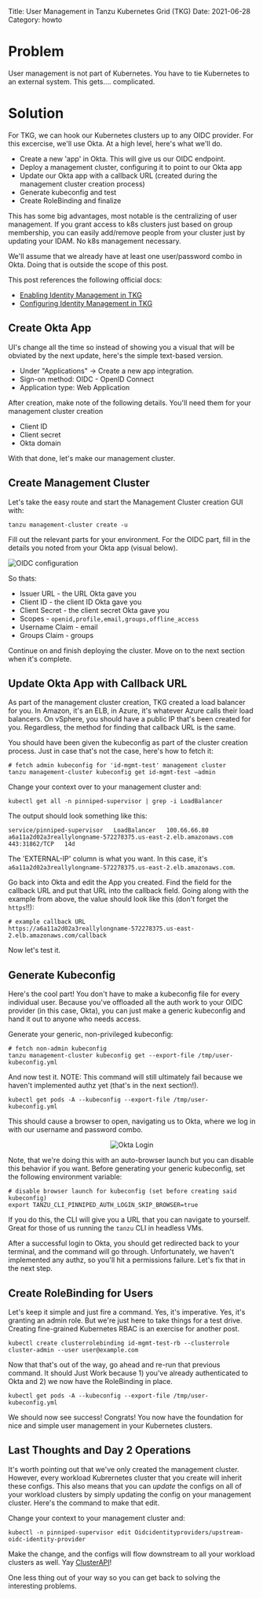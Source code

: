 Title: User Management in Tanzu Kubernetes Grid (TKG)
Date: 2021-06-28
Category: howto


# Problem

User management is not part of Kubernetes. You have to tie Kubernetes to an external system. This gets.... complicated.

# Solution

For TKG, we can hook our Kubernetes clusters up to any OIDC provider. For this excercise, we'll use Okta. At a high level, here's what we'll do.

* Create a new 'app' in Okta. This will give us our OIDC endpoint.
* Deploy a management cluster, configuring it to point to our Okta app
* Update our Okta app with a callback URL (created during the management cluster creation process)
* Generate kubeconfig and test
* Create RoleBinding and finalize

This has some big advantages, most notable is the centralizing of user management. If you grant access to k8s clusters just based on group membership, you can easily add/remove people from your cluster just by updating your IDAM. No k8s management necessary.

We'll assume that we already have at least one user/password combo in Okta. Doing that is outside the scope of this post.

This post references the following official docs:

* [Enabling Identity Management in TKG](https://docs.vmware.com/en/VMware-Tanzu-Kubernetes-Grid/1.3/vmware-tanzu-kubernetes-grid-13/GUID-mgmt-clusters-enabling-id-mgmt.html)
* [Configuring Identity Management in TKG](https://docs.vmware.com/en/VMware-Tanzu-Kubernetes-Grid/1.3/vmware-tanzu-kubernetes-grid-13/GUID-mgmt-clusters-configure-id-mgmt.html)

## Create Okta App

UI's change all the time so instead of showing you a visual that will be obviated by the next update, here's the simple text-based version.

* Under "Applications" -> Create a new app integration.
* Sign-on method: OIDC - OpenID Connect
* Application type: Web Application

After creation, make note of the following details. You'll need them for your management cluster creation

* Client ID
* Client secret
* Okta domain


With that done, let's make our management cluster.

## Create Management Cluster

Let's take the easy route and start the Management Cluster creation GUI with:

```
tanzu management-cluster create -u
```

Fill out the relevant parts for your environment. For the OIDC part, fill in the details you noted from your Okta app (visual below).

![OIDC configuration]({filename}images/tkg-supervisor-cluster-oidc-config.png)

So thats:

* Issuer URL - the URL Okta gave you
* Client ID - the client ID Okta gave you
* Client Secret - the client secret Okta gave you
* Scopes - `openid,profile,email,groups,offline_access`
* Username Claim - email
* Groups Claim - groups

Continue on and finish deploying the cluster. Move on to the next section when it's complete.

## Update Okta App with Callback URL

As part of the management cluster creation, TKG created a load balancer for you. In Amazon, it's an ELB, in Azure, it's whatever Azure calls their load balancers. On vSphere, you should have a public IP that's been created for you. Regardless, the method for finding that callback URL is the same. 

You should have been given the kubeconfig as part of the cluster creation process. Just in case that's not the case, here's how to fetch it:

```
# fetch admin kubeconfig for 'id-mgmt-test' management cluster
tanzu management-cluster kubeconfig get id-mgmt-test –admin 
```

Change your context over to your management cluster and:

```
kubectl get all -n pinniped-supervisor | grep -i LoadBalancer
```

The output should look something like this:

```
service/pinniped-supervisor   LoadBalancer   100.66.66.80   a6a11a2d02a3reallylongname-572278375.us-east-2.elb.amazonaws.com   443:31862/TCP   14d
```

The 'EXTERNAL-IP' column is what you want. In this case, it's `a6a11a2d02a3reallylongname-572278375.us-east-2.elb.amazonaws.com`.

Go back into Okta and edit the App you created. Find the field for the callback URL and put that URL into the callback field. Going along with the example from above, the value should look like this (don't forget the `https`!!):

```
# example callback URL
https://a6a11a2d02a3reallylongname-572278375.us-east-2.elb.amazonaws.com/callback
```

Now let's test it.

## Generate Kubeconfig

Here's the cool part! You don't have to make a kubeconfig file for every individual user. Because you've offloaded all the auth work to your OIDC provider (in this case, Okta), you can just make a generic kubeconfig and hand it out to anyone who needs access.

Generate your generic, non-privileged kubeconfig:

```
# fetch non-admin kubeconfig
tanzu management-cluster kubeconfig get --export-file /tmp/user-kubeconfig.yml
```

And now test it. NOTE: This command will still ultimately fail because we haven't implemented authz yet (that's in the next section!).

```
kubectl get pods -A --kubeconfig --export-file /tmp/user-kubeconfig.yml
```

This should cause a browser to open, navigating us to Okta, where we log in with our username and password combo. 

<p style="text-align:center;"><img alt="Okta Login" src="{filename}/images/okta-login-page.png"></p>

Note, that we're doing this with an auto-browser launch but you can disable this behavior if you want. Before generating your generic kubeconfig, set the following environment variable:

```
# disable browser launch for kubeconfig (set before creating said kubeconfig)
export TANZU_CLI_PINNIPED_AUTH_LOGIN_SKIP_BROWSER=true
```

If you do this, the CLI will give you a URL that you can navigate to yourself. Great for those of us running the `tanzu` CLI in headless VMs.

After a successful login to Okta, you should get redirected back to your terminal, and the command will go through. Unfortunately, we haven't implemented any authz, so you'll hit a permissions failure. Let's fix that in the next step.

## Create RoleBinding for Users

Let's keep it simple and just fire a command. Yes, it's imperative. Yes, it's granting an admin role. But we're just here to take things for a test drive. Creating fine-grained Kubernetes RBAC is an exercise for another post.

```
kubectl create clusterrolebinding id-mgmt-test-rb --clusterrole cluster-admin --user user@example.com 
```

Now that that's out of the way, go ahead and re-run that previous command. It should Just Work because 1) you've already authenticated to Okta and 2) we now have the RoleBinding in place.

```
kubectl get pods -A --kubeconfig --export-file /tmp/user-kubeconfig.yml
```

We should now see success! Congrats! You now have the foundation for nice and simple user management in your Kubernetes clusters.

## Last Thoughts and Day 2 Operations

It's worth pointing out that we've only created the management cluster. However, every workload Kubrernetes cluster that you create will inherit these configs. This also means that you can _update_ the configs on all of your workload clusters by simply updating the config on your management cluster. Here's the command to make that edit.

Change your context to your management cluster and:
```
kubectl -n pinniped-supervisor edit Oidcidentityproviders/upstream-oidc-identity-provider 
```

Make the change, and the configs will flow downstream to all your workload clusters as well. Yay [ClusterAPI](https://cluster-api.sigs.k8s.io/)!

One less thing out of your way so you can get back to solving the interesting problems.

